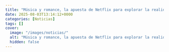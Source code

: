 ```yaml
---
title: "Música y romance, la apuesta de Netflix para explorar la realidad más allá de las series"
date: 2025-08-03T13:14:12+0000
categories: [Noticias]
tags: []
cover:
  image: "/images/noticias/"
  alt: "Música y romance, la apuesta de Netflix para explorar la realidad más allá de las series"
  hidden: false
---
```



